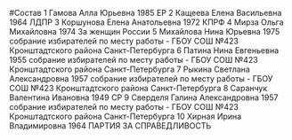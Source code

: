 #Состав
1 Гамова Алла Юрьевна 1985 ЕР
2 Кащеева Елена Васильевна 1964 ЛДПР
3 Коршунова Елена Анатольевна 1972 КПРФ
4 Мирза Ольга Михайловна 1974 За женщин России
5 Михайлова Нина Юрьевна 1975 собрание избирателей по месту работы - ГБОУ СОШ №423 Кронштадтского района Санкт-Петербурга
6 Патина Нина Евгеньевна 1955 собрание избирателей по месту работы - ГБОУ СОШ №423 Кронштадтского района Санкт-Петербурга
7 Рыкина Светлана Александровна 1957 собрание избирателей по месту работы - ГБОУ СОШ №423 Кронштадтского района Санкт-Петербурга
8 Саранчук Валентина Ивановна 1949 СР
9 Сверделя Галина Александровна 1957 собрание избирателей по месту работы - ГБОУ СОШ №423 Кронштадтского района Санкт-Петербурга
10 Хирная Ирина Владимировна 1964 ПАРТИЯ ЗА СПРАВЕДЛИВОСТЬ
